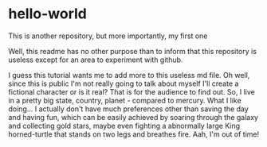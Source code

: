 # hello-world
This is another repository, but more importantly, my first one

Well, this readme has no other purpose than to inform that this repository is useless except for an area to experiment with github.


I guess this tutorial wants me to add more to this useless md file. Oh well, since this is public I'm not really going to talk about myself
I'll create a fictional character or is it real? That is for the audience to find out.
So, I live in a pretty big state, country, planet - compared to mercury. What I like doing... I actually don't have much preferences other than saving the day and having fun, which can be easily achieved by soaring through the galaxy and collecting gold stars, maybe even fighting a abnormally large King horned-turtle that stands on two legs and breathes fire. Aah, I'm out of time!
